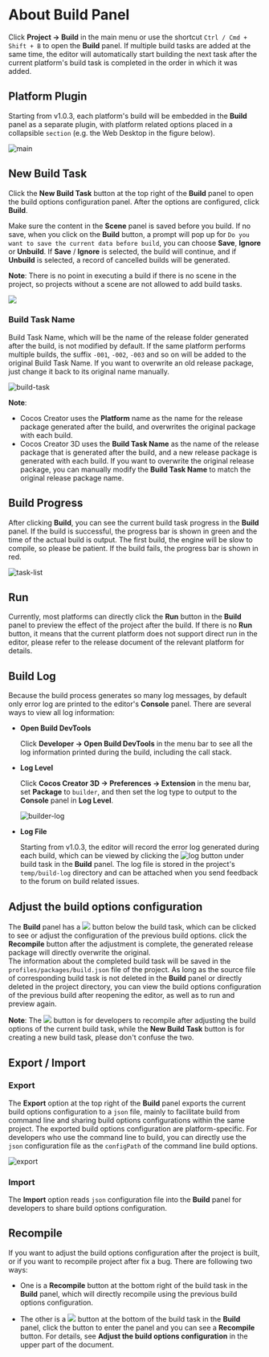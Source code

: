 # About Build Panel

Click **Project -> Build** in the main menu or use the shortcut `Ctrl / Cmd + Shift + B` to open the **Build** panel. If multiple build tasks are added at the same time, the editor will automatically start building the next task after the current platform's build task is completed in the order in which it was added.

## Platform Plugin

Starting from v1.0.3, each platform's build will be embedded in the **Build** panel as a separate plugin, with platform related options placed in a collapsible `section` (e.g. the Web Desktop in the figure below).

![main](build-panel/main.jpg)

## New Build Task

Click the **New Build Task** button at the top right of the **Build** panel to open the build options configuration panel. After the options are configured, click **Build**.

Make sure the content in the **Scene** panel is saved before you build. If no save, when you click on the **Build** button, a prompt will pop up for `Do you want to save the current data before build`, you can choose **Save**, **Ignore** or **Unbuild**. If **Save** / **Ignore** is selected, the build will continue, and if **Unbuild** is selected, a record of cancelled builds will be generated.

**Note**: There is no point in executing a build if there is no scene in the project, so projects without a scene are not allowed to add build tasks.

![](build-panel/save_scene.png)

### Build Task Name

Build Task Name, which will be the name of the release folder generated after the build, is not modified by default. If the same platform performs multiple builds, the suffix `-001`, `-002`, `-003` and so on will be added to the original Build Task Name. If you want to overwrite an old release package, just change it back to its original name manually.

![build-task](build-panel/build-task.jpg)

**Note**:

- Cocos Creator uses the **Platform** name as the name for the release package generated after the build, and overwrites the original package with each build.
- Cocos Creator 3D uses the **Build Task Name** as the name of the release package that is generated after the build, and a new release package is generated with each build. If you want to overwrite the original release package, you can manually modify the **Build Task Name** to match the original release package name.

## Build Progress

After clicking **Build**, you can see the current build task progress in the **Build** panel. If the build is successful, the progress bar is shown in green and the time of the actual build is output. The first build, the engine will be slow to compile, so please be patient. If the build fails, the progress bar is shown in red.

![task-list](build-panel/task-list.jpg)

## Run

Currently, most platforms can directly click the **Run** button in the **Build** panel to preview the effect of the project after the build. If there is no **Run** button, it means that the current platform does not support direct run in the editor, please refer to the release document of the relevant platform for details.

## Build Log

Because the build process generates so many log messages, by default only error log are printed to the editor's **Console** panel. There are several ways to view all log information:

- **Open Build DevTools**

  Click **Developer -> Open Build DevTools** in the menu bar to see all the log information printed during the build, including the call stack.

- **Log Level**

  Click **Cocos Creator 3D -> Preferences -> Extension** in the menu bar, set **Package** to `builder`, and then set the log type to output to the **Console** panel in **Log Level**.

  ![builder-log](./build-panel/builder-log.jpg)

- **Log File**

  Starting from v1.0.3, the editor will record the error log generated during each build, which can be viewed by clicking the ![log](build-panel/log.jpg) button under build task in the **Build** panel. The log file is stored in the project's `temp/build-log` directory and can be attached when you send feedback to the forum on build related issues.

## Adjust the build options configuration

The **Build** panel has a ![](build-panel/view_build_parameter.png) button below the build task, which can be clicked to see or adjust the configuration of the previous build options. click the **Recompile** button after the adjustment is complete, the generated release package will directly overwrite the original.<br>
The information about the completed build task will be saved in the `profiles/packages/build.json` file of the project. As long as the source file of corresponding build task is not deleted in the **Build** panel or directly deleted in the project directory, you can view the build options configuration of the previous build after reopening the editor, as well as to run and preview again.

**Note**: The ![](build-panel/view_build_parameter.png) button is for developers to recompile after adjusting the build options of the current build task, while the **New Build Task** button is for creating a new build task, please don't confuse the two.

## Export / Import

### Export

The **Export** option at the top right of the **Build** panel exports the current build options configuration to a `json` file, mainly to facilitate build from command line and sharing build options configurations within the same project. The exported build options configuration are platform-specific. For developers who use the command line to build, you can directly use the `json` configuration file as the `configPath` of the command line build options.

![export](build-panel/export.jpg)

### Import

The **Import** option reads `json` configuration file into the **Build** panel for developers to share build options configuration.

## Recompile

If you want to adjust the build options configuration after the project is built, or if you want to recompile project after fix a bug. There are following two ways:

- One is a **Recompile** button at the bottom right of the build task in the **Build** panel, which will directly recompile using the previous build options configuration.

- The other is a ![](build-panel/view_build_parameter.png) button at the bottom of the build task in the **Build** panel, click the button to enter the panel and you can see a **Recompile** button. For details, see **Adjust the build options configuration** in the upper part of the document.
